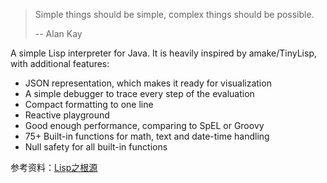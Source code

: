 > Simple things should be simple, complex things should be possible.
>
> -- Alan Kay

A simple Lisp interpreter for Java. It is heavily inspired by amake/TinyLisp, with additional features:

* JSON representation, which makes it ready for visualization
* A simple debugger to trace every step of the evaluation
* Compact formatting to one line
* Reactive playground
* Good enough performance, comparing to SpEL or Groovy
* 75+ Built-in functions for math, text and date-time handling
* Null safety for all built-in functions

参考资料：[Lisp之根源](docs/roots_of_lisp.md)
